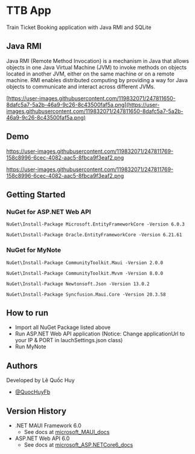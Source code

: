 # TTB App

Train Ticket Booking application with Java RMI and SQLite

## Java RMI

Java RMI (Remote Method Invocation) is a mechanism in Java that allows objects in one Java Virtual Machine (JVM) to invoke methods on objects located in another JVM, either on the same machine or on a remote machine. RMI enables distributed computing by providing a way for Java objects to communicate and interact across different JVMs.

[https://user-images.githubusercontent.com/119832071/247811650-8dafc5a7-5a2b-46a9-9c26-8c43500faf5a.png](https://user-images.githubusercontent.com/119832071/247811650-8dafc5a7-5a2b-46a9-9c26-8c43500faf5a.png)


## Demo

https://user-images.githubusercontent.com/119832071/247811769-158c8996-6cec-4082-aac5-8fbca9f3eaf2.png

https://user-images.githubusercontent.com/119832071/247811769-158c8996-6cec-4082-aac5-8fbca9f3eaf2.png

## Getting Started

### NuGet for ASP.NET Web API 

```
NuGet\Install-Package Microsoft.EntityFrameworkCore -Version 6.0.3
```
```
NuGet\Install-Package Oracle.EntityFrameworkCore -Version 6.21.61
```

### NuGet for MyNote

```
NuGet\Install-Package CommunityToolkit.Maui -Version 2.0.0
```
```
NuGet\Install-Package CommunityToolkit.Mvvm -Version 8.0.0
```
```
NuGet\Install-Package Newtonsoft.Json -Version 13.0.2
```
```
NuGet\Install-Package Syncfusion.Maui.Core -Version 20.3.58
```

## How to run

* Import all NuGet Package listed above
* Run ASP.NET Web API application (Notice: Change applicationUrl to your IP & PORT in lauchSettings.json class)
* Run MyNote

## Authors

Developed by Lê Quốc Huy

* [@QuocHuyFb](https://www.facebook.com/profile.php?id=100025364619780)

## Version History

* .NET MAUI Framework 6.0
    * See docs at [microsoft_MAUI_docs](https://learn.microsoft.com/en-us/dotnet/maui/what-is-maui?view=net-maui-6.0)
* ASP.NET Web API 6.0
    * See docs at [microsoft_ASP.NETCore6_docs](https://learn.microsoft.com/en-us/aspnet/core/mobile/native-mobile-backend?view=aspnetcore-6.0)
